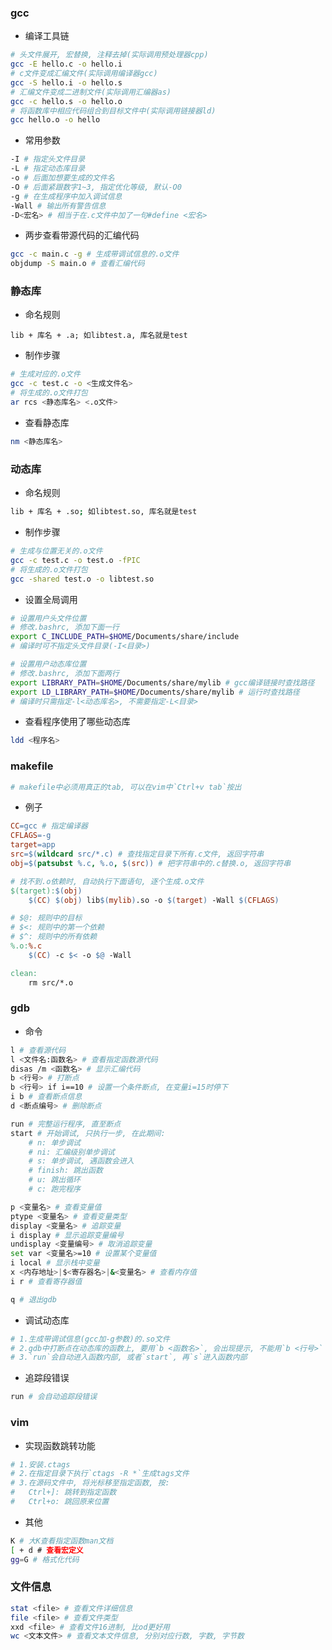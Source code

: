 ### gcc

- 编译工具链

```bash
# 头文件展开, 宏替换, 注释去掉(实际调用预处理器cpp)
gcc -E hello.c -o hello.i
# c文件变成汇编文件(实际调用编译器gcc)
gcc -S hello.i -o hello.s
# 汇编文件变成二进制文件(实际调用汇编器as)
gcc -c hello.s -o hello.o
# 将函数库中相应代码组合到目标文件中(实际调用链接器ld)
gcc hello.o -o hello
```

- 常用参数

```bash
-I # 指定头文件目录
-L # 指定动态库目录
-o # 后面加想要生成的文件名
-O # 后面紧跟数字1~3, 指定优化等级, 默认-O0
-g # 在生成程序中加入调试信息
-Wall # 输出所有警告信息
-D<宏名> # 相当于在.c文件中加了一句#define <宏名>
```

- 两步查看带源代码的汇编代码

```bash
gcc -c main.c -g # 生成带调试信息的.o文件
objdump -S main.o # 查看汇编代码
```

### 静态库

- 命名规则

```
lib + 库名 + .a; 如libtest.a, 库名就是test
```

- 制作步骤

```bash
# 生成对应的.o文件
gcc -c test.c -o <生成文件名>
# 将生成的.o文件打包
ar rcs <静态库名> <.o文件>
```

- 查看静态库

```bash
nm <静态库名> 
```

### 动态库

- 命名规则

```bash
lib + 库名 + .so; 如libtest.so, 库名就是test
```

- 制作步骤

```bash
# 生成与位置无关的.o文件
gcc -c test.c -o test.o -fPIC
# 将生成的.o文件打包
gcc -shared test.o -o libtest.so
```

- 设置全局调用

```bash
# 设置用户头文件位置
# 修改.bashrc, 添加下面一行
export C_INCLUDE_PATH=$HOME/Documents/share/include
# 编译时可不指定头文件目录(-I<目录>)

# 设置用户动态库位置
# 修改.bashrc, 添加下面两行
export LIBRARY_PATH=$HOME/Documents/share/mylib # gcc编译链接时查找路径
export LD_LIBRARY_PATH=$HOME/Documents/share/mylib # 运行时查找路径
# 编译时只需指定-l<动态库名>, 不需要指定-L<目录>
```

- 查看程序使用了哪些动态库

```bash
ldd <程序名>
```

### makefile

```bash
# makefile中必须用真正的tab, 可以在vim中`Ctrl+v tab`按出
```

- 例子

```makefile
CC=gcc # 指定编译器
CFLAGS=-g
target=app
src=$(wildcard src/*.c) # 查找指定目录下所有.c文件, 返回字符串
obj=$(patsubst %.c, %.o, $(src)) # 把字符串中的.c替换.o, 返回字符串

# 找不到.o依赖时, 自动执行下面语句, 逐个生成.o文件
$(target):$(obj)
	$(CC) $(obj) lib$(mylib).so -o $(target) -Wall $(CFLAGS)

# $@: 规则中的目标
# $<: 规则中的第一个依赖
# $^: 规则中的所有依赖
%.o:%.c
	$(CC) -c $< -o $@ -Wall

clean:
	rm src/*.o
```

### gdb

- 命令

```bash
l # 查看源代码
l <文件名:函数名> # 查看指定函数源代码
disas /m <函数名> # 显示汇编代码
b <行号> # 打断点
b <行号> if i==10 # 设置一个条件断点, 在变量i=15时停下
i b # 查看断点信息
d <断点编号> # 删除断点

run # 完整运行程序, 直至断点
start # 开始调试, 只执行一步, 在此期间:
	# n: 单步调试
	# ni: 汇编级别单步调试
	# s: 单步调试, 遇函数会进入
	# finish: 跳出函数
	# u: 跳出循环
	# c: 跑完程序

p <变量名> # 查看变量值
ptype <变量名> # 查看变量类型
display <变量名> # 追踪变量
i display # 显示追踪变量编号
undisplay <变量编号> # 取消追踪变量
set var <变量名>=10 # 设置某个变量值
i local # 显示栈中变量
x <内存地址>|$<寄存器名>|&<变量名> # 查看内存值
i r # 查看寄存器值

q # 退出gdb
```

- 调试动态库

```bash
# 1.生成带调试信息(gcc加-g参数)的.so文件
# 2.gdb中打断点在动态库的函数上, 要用`b <函数名>`, 会出现提示, 不能用`b <行号>`
# 3.`run`会自动进入函数内部, 或者`start`, 再`s`进入函数内部
```

- 追踪段错误

```bash
run # 会自动追踪段错误
```

### vim

- 实现函数跳转功能

```bash
# 1.安装.ctags
# 2.在指定目录下执行`ctags -R *`生成tags文件
# 3.在源码文件中, 将光标移至指定函数, 按:
#	Ctrl+]: 跳转到指定函数
#	Ctrl+o: 跳回原来位置
```

- 其他

```bash
K # 大K查看指定函数man文档
[ + d # 查看宏定义
gg=G # 格式化代码
```

### 文件信息

```bash
stat <file> # 查看文件详细信息
file <file> # 查看文件类型
xxd <file> # 查看文件16进制, 比od更好用
wc <文本文件> # 查看文本文件信息, 分别对应行数, 字数, 字节数
```